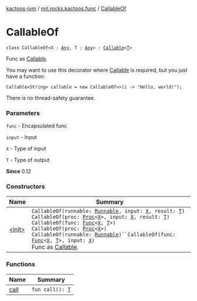 [kactoos-jvm](../../index.md) / [nnl.rocks.kactoos.func](../index.md) / [CallableOf](./index.md)

# CallableOf

`class CallableOf<X : `[`Any`](https://kotlinlang.org/api/latest/jvm/stdlib/kotlin/-any/index.html)`, T : `[`Any`](https://kotlinlang.org/api/latest/jvm/stdlib/kotlin/-any/index.html)`> : `[`Callable`](http://docs.oracle.com/javase/8/docs/api/java/util/concurrent/Callable.html)`<`[`T`](index.md#T)`>`

Func as [Callable](http://docs.oracle.com/javase/8/docs/api/java/util/concurrent/Callable.html).

You may want to use this decorator where
[Callable](http://docs.oracle.com/javase/8/docs/api/java/util/concurrent/Callable.html) is required, but you just have a function:

```
Callable<String> callable = new CallableOf<>(i -> "Hello, world!");
```

There is no thread-safety guarantee.

### Parameters

`func` - Encapsulated func

`input` - Input

`X` - Type of input

`T` - Type of output

**Since**
0.12

### Constructors

| Name | Summary |
|---|---|
| [&lt;init&gt;](-init-.md) | `CallableOf(runnable: `[`Runnable`](http://docs.oracle.com/javase/8/docs/api/java/lang/Runnable.html)`, input: `[`X`](index.md#X)`, result: `[`T`](index.md#T)`)`<br>`CallableOf(proc: `[`Proc`](../../nnl.rocks.kactoos/-proc/index.md)`<`[`X`](index.md#X)`>, input: `[`X`](index.md#X)`, result: `[`T`](index.md#T)`)`<br>`CallableOf(func: `[`Func`](../../nnl.rocks.kactoos/-func/index.md)`<`[`X`](index.md#X)`, `[`T`](index.md#T)`>)`<br>`CallableOf(proc: `[`Proc`](../../nnl.rocks.kactoos/-proc/index.md)`<`[`X`](index.md#X)`>)`<br>`CallableOf(runnable: `[`Runnable`](http://docs.oracle.com/javase/8/docs/api/java/lang/Runnable.html)`)``CallableOf(func: `[`Func`](../../nnl.rocks.kactoos/-func/index.md)`<`[`X`](index.md#X)`, `[`T`](index.md#T)`>, input: `[`X`](index.md#X)`)`<br>Func as [Callable](http://docs.oracle.com/javase/8/docs/api/java/util/concurrent/Callable.html). |

### Functions

| Name | Summary |
|---|---|
| [call](call.md) | `fun call(): `[`T`](index.md#T) |
